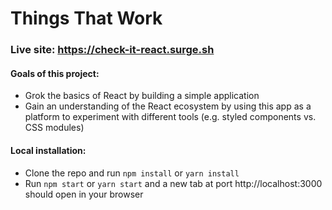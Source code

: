 # Things That Work

### Live site: https://check-it-react.surge.sh

#### Goals of this project:

- Grok the basics of React by building a simple application
- Gain an understanding of the React ecosystem by using this app as a platform to experiment with different tools (e.g. styled components vs. CSS modules)

#### Local installation:

- Clone the repo and run `npm install` or `yarn install`
- Run `npm start` or `yarn start` and a new tab at port http://localhost:3000 should open in your browser
